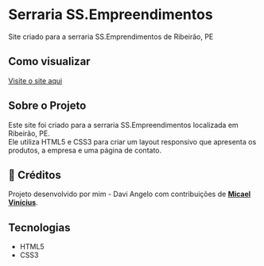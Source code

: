 # Serraria SS.Empreendimentos
Site criado para a serraria SS.Emprendimentos de Ribeirão, PE

## Como visualizar
[Visite o site aqui](https://ssempreendimentos.netlify.app/)


## Sobre o Projeto
Este site foi criado para a serraria SS.Empreendimentos localizada em Ribeirão, PE.  
Ele utiliza HTML5 e CSS3 para criar um layout responsivo que apresenta os produtos, a empresa e uma página de contato.  

## 👥 Créditos

Projeto desenvolvido por mim - Davi Angelo com contribuições de **[Micael Vinícius](https://www.linkedin.com/in/micael-vinicius-10855936b/)**.

## Tecnologias
- HTML5  
- CSS3  


